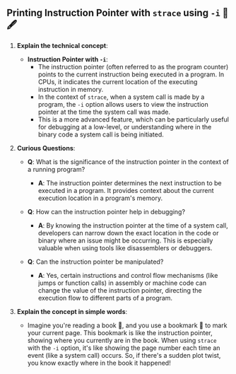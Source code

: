 **Printing Instruction Pointer with `strace` using `-i`** 🎯🖋️
---

1. **Explain the technical concept**:

   - **Instruction Pointer with `-i`**:
     - The instruction pointer (often referred to as the program counter) points to the current instruction being executed in a program. In CPUs, it indicates the current location of the executing instruction in memory.
     - In the context of `strace`, when a system call is made by a program, the `-i` option allows users to view the instruction pointer at the time the system call was made.
     - This is a more advanced feature, which can be particularly useful for debugging at a low-level, or understanding where in the binary code a system call is being initiated.

2. **Curious Questions**:

   - **Q**: What is the significance of the instruction pointer in the context of a running program?
     - **A**: The instruction pointer determines the next instruction to be executed in a program. It provides context about the current execution location in a program's memory.

   - **Q**: How can the instruction pointer help in debugging?
     - **A**: By knowing the instruction pointer at the time of a system call, developers can narrow down the exact location in the code or binary where an issue might be occurring. This is especially valuable when using tools like disassemblers or debuggers.

   - **Q**: Can the instruction pointer be manipulated?
     - **A**: Yes, certain instructions and control flow mechanisms (like jumps or function calls) in assembly or machine code can change the value of the instruction pointer, directing the execution flow to different parts of a program.

3. **Explain the concept in simple words**:

   - Imagine you're reading a book 📖, and you use a bookmark 📌 to mark your current page. This bookmark is like the instruction pointer, showing where you currently are in the book. When using `strace` with the `-i` option, it's like showing the page number each time an event (like a system call) occurs. So, if there's a sudden plot twist, you know exactly where in the book it happened!